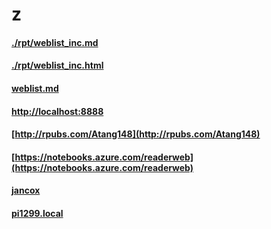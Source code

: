 # z
#### [./rpt/weblist_inc.md](./rpt/weblist_inc.md)
#### [./rpt/weblist_inc.html](./rpt/weblist_inc.html)
#### [weblist.md](weblist.md)
#### [http://localhost:8888](http://localhost:8888)
#### [http://rpubs.com/Atang148](http://rpubs.com/Atang148)
#### [https://notebooks.azure.com/readerweb](https://notebooks.azure.com/readerweb)
#### [jancox](http://jancox.com)
#### [pi1299.local](http://pi1299.local)
